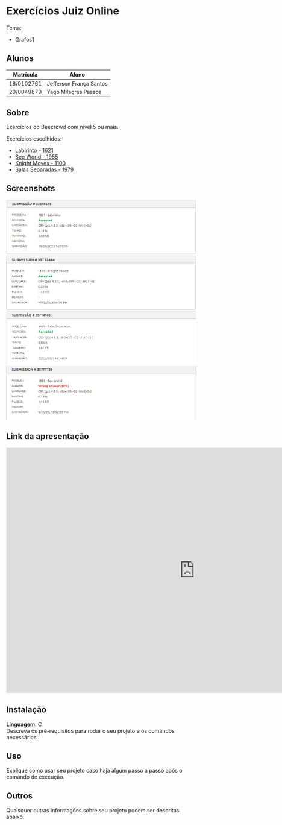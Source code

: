 # Exercícios Juiz Online

Tema:
 - Grafos1 

## Alunos
| Matrícula  | Aluno                   |
| ---------- | ----------------------- |
| 18/0102761 | Jefferson França Santos |
| 20/0049879 |  Yago Milagres Passos   |

## Sobre 
Exercícios do Beecrowd com nível 5 ou mais.
  
Exercícios escolhidos:

- [Labirinto - 1621](https://www.beecrowd.com.br/repository/UOJ_1621.html)
- [See World - 1955](https://www.beecrowd.com.br/judge/en/problems/view/1955)
- [Knight Moves - 1100](https://www.beecrowd.com.br/judge/en/problems/view/1100)
- [Salas Separadas - 1979](https://www.beecrowd.com.br/repository/UOJ_1979.html)

## Screenshots

![Accepted 1621](Labirinto_1621/img/1621.jpeg)
![Accepted 1100](Knight_Moves_1100\img\1100.jpeg)
![Accepted 1979](Salas_Separadas_1979/img/1979.png)
![80% 1955](See_World_1955/img/1955.png)

## Link da apresentação

<iframe width="1000vw" height="650vh" src="https://www.youtube.com/embed/xq7s_652XGw" title="Reunião 1" frameborder="0" allow="accelerometer; autoplay; clipboard-write; encrypted-media; gyroscope; picture-in-picture" allowfullscreen=""></iframe>

## Instalação 
**Linguagem**: C<br>
Descreva os pré-requisitos para rodar o seu projeto e os comandos necessários.

## Uso 
Explique como usar seu projeto caso haja algum passo a passo após o comando de execução.

## Outros 
Quaisquer outras informações sobre seu projeto podem ser descritas abaixo.
